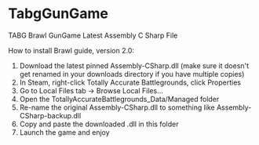 # TabgGunGame
TABG Brawl GunGame Latest Assembly C Sharp File

How to install Brawl guide, version 2.0:
1. Download the latest pinned Assembly-CSharp.dll (make sure it doesn't get renamed in your downloads directory if you have multiple copies)
2. In Steam, right-click Totally Accurate Battlegrounds, click Properties
3. Go to Local Files tab -> Browse Local Files...
4. Open the TotallyAccurateBattlegrounds_Data/Managed folder
5. Re-name the original Assembly-CSharp.dll to something like Assembly-CSharp-backup.dll
6. Copy and paste the downloaded .dll in this folder
7. Launch the game and enjoy
